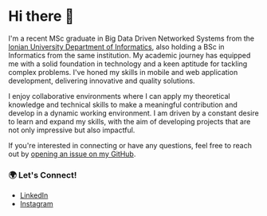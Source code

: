 # Hi there 👋

I'm a recent MSc graduate in Big Data Driven Networked Systems from the [Ionian University Department of Informatics](https://di.ionio.gr/en/), also holding a BSc in Informatics from the same institution. My academic journey has equipped me with a solid foundation in technology and a keen aptitude for tackling complex problems. I've honed my skills in mobile and web application development, delivering innovative and quality solutions.

I enjoy collaborative environments where I can apply my theoretical knowledge and technical skills to make a meaningful contribution and develop in a dynamic working environment. I am driven by a constant desire to learn and expand my skills, with the aim of developing projects that are not only impressive but also impactful.

If you're interested in connecting or have any questions, feel free to reach out by [opening an issue on my GitHub](https://github.com/iliastzanis/iliastzanis/issues/new/choose).

### 🌍 Let's Connect!

- [LinkedIn](https://www.linkedin.com/in/ilias-tzanis/)
- [Instagram](https://www.instagram.com/iliastzanis/)


